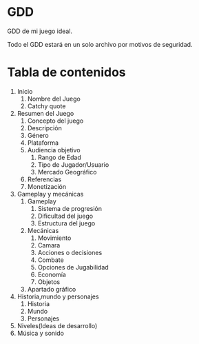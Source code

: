 # GDD 
GDD de mi juego ideal. 

Todo el GDD estará en un solo archivo por motivos de seguridad.

# Tabla de contenidos
1. Inicio
    1. Nombre del Juego
    2. Catchy quote
2. Resumen del Juego
    1. Concepto del juego
    2. Descripción
    3. Género
    4. Plataforma
    5. Audiencia objetivo
        1. Rango de Edad
        2. Tipo de Jugador/Usuario
        3. Mercado Geográfico
    6. Referencias
    7. Monetización
3. Gameplay y mecánicas
    1. Gameplay
        1. Sistema de progresión
        2. Dificultad del juego
        3. Estructura del juego
    2. Mecánicas
        1. Movimiento
        2. Camara
        3. Acciones o decisiones
        4. Combate
        5. Opciones de Jugabilidad
        6. Economía
        7. Objetos
    3. Apartado gráfico
4. Historia,mundo y personajes
    1. Historia
    2. Mundo
    3. Personajes
5. Niveles(Ideas de desarrollo)
6. Música y sonido
